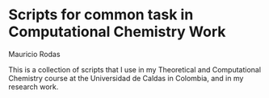 # Scripts for common task in Computational Chemistry Work

Mauricio Rodas

This is a collection of scripts that I use in my Theoretical and Computational Chemistry course at the Universidad de Caldas in Colombia, and in my research work.